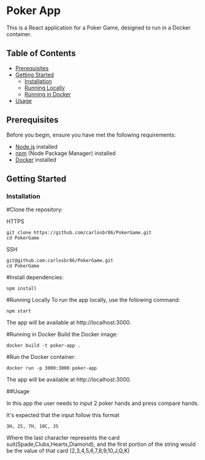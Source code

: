 # Poker App

This is a React application for a Poker Game, designed to run in a Docker container.

## Table of Contents


- [Prerequisites](#prerequisites)
- [Getting Started](#getting-started)
  - [Installation](#installation)
  - [Running Locally](#running-locally)
  - [Running in Docker](#running-in-docker)
- [Usage](#usage)

## Prerequisites

Before you begin, ensure you have met the following requirements:

- [Node.js](https://nodejs.org/) installed
- [npm](https://www.npmjs.com/) (Node Package Manager) installed
- [Docker](https://www.docker.com/) installed

## Getting Started

### Installation

#Clone the repository:

HTTPS
```
git clone https://github.com/carlosbr86/PokerGame.git
cd PokerGame
```

SSH
```
git@github.com:carlosbr86/PokerGame.git
cd PokerGame
```

#Install dependencies:
```
npm install
```
#Running Locally
To run the app locally, use the following command:
```
npm start
```
The app will be available at http://localhost:3000.

#Running in Docker
Build the Docker image:
```
docker build -t poker-app .
```
#Run the Docker container:
```
docker run -p 3000:3000 poker-app
```
The app will be available at http://localhost:3000.

##Usage

In this app the user needs to input 2 poker hands and press compare hands.

It's expected that the input follow this format
```
3H, 2S, 7H, 10C, JS
```
Where the last character represents the card suit(Spade,Clubs,Hearts,Diamond), and the first portion of the string would be the value of that card (2,3,4,5,6,7,8,9,10,J,Q,K)

